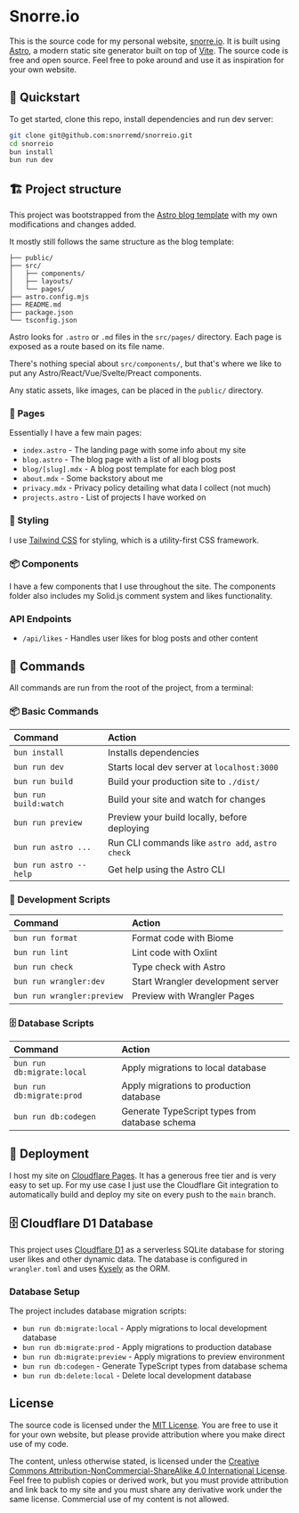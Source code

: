 # Snorre.io

This is the source code for my personal website, [snorre.io](https://snorre.io).
It is built using [Astro](https://astro.build), a modern static site generator built on top of [Vite](https://vitejs.dev/).
The source code is free and open source.
Feel free to poke around and use it as inspiration for your own website.

## 🚀 Quickstart

To get started, clone this repo, install dependencies and run dev server:

```bash
git clone git@github.com:snorremd/snorreio.git
cd snorreio
bun install
bun run dev
```

## 🏗 Project structure

This project was bootstrapped from the [Astro blog template](https://github.com/withastro/astro/tree/main/examples/blog) with my own modifications and changes added.

It mostly still follows the same structure as the blog template:

```
├── public/
├── src/
│   ├── components/
│   ├── layouts/
│   └── pages/
├── astro.config.mjs
├── README.md
├── package.json
└── tsconfig.json
```

Astro looks for `.astro` or `.md` files in the `src/pages/` directory. Each page is exposed as a route based on its file name.

There's nothing special about `src/components/`, but that's where we like to put any Astro/React/Vue/Svelte/Preact components.

Any static assets, like images, can be placed in the `public/` directory.

### 📁 Pages
Essentially I have a few main pages:

- `index.astro` - The landing page with some info about my site
- `blog.astro` - The blog page with a list of all blog posts
- `blog/[slug].mdx` - A blog post template for each blog post
- `about.mdx` - Some backstory about me
- `privacy.mdx` - Privacy policy detailing what data I collect (not much)
- `projects.astro` - List of projects I have worked on

### 🎨 Styling

I use [Tailwind CSS](https://tailwindcss.com/) for styling, which is a utility-first CSS framework.

### 📦 Components

I have a few components that I use throughout the site.
The components folder also includes my Solid.js comment system and likes functionality.

### API Endpoints

- `/api/likes` - Handles user likes for blog posts and other content


## 🧞 Commands

All commands are run from the root of the project, from a terminal:

### 📦 Basic Commands

| Command                | Action                                           |
| :--------------------- | :----------------------------------------------- |
| `bun install`          | Installs dependencies                            |
| `bun run dev`          | Starts local dev server at `localhost:3000`      |
| `bun run build`        | Build your production site to `./dist/`          |
| `bun run build:watch`  | Build your site and watch for changes            |
| `bun run preview`      | Preview your build locally, before deploying     |
| `bun run astro ...`    | Run CLI commands like `astro add`, `astro check` |
| `bun run astro --help` | Get help using the Astro CLI                     |

### 🔧 Development Scripts

| Command                | Action                                           |
| :--------------------- | :----------------------------------------------- |
| `bun run format`       | Format code with Biome                           |
| `bun run lint`         | Lint code with Oxlint                            |
| `bun run check`        | Type check with Astro                            |
| `bun run wrangler:dev` | Start Wrangler development server                |
| `bun run wrangler:preview` | Preview with Wrangler Pages                  |

### 🗄️ Database Scripts

| Command                    | Action                                           |
| :------------------------- | :----------------------------------------------- |
| `bun run db:migrate:local` | Apply migrations to local database               |
| `bun run db:migrate:prod`  | Apply migrations to production database          |
| `bun run db:codegen`       | Generate TypeScript types from database schema   |


## 🚀 Deployment

I host my site on [Cloudflare Pages](https://pages.cloudflare.com/).
It has a generous free tier and is very easy to set up.
For my use case I just use the Cloudflare Git integration to automatically build and deploy my site on every push to the `main` branch.


## 🗄️ Cloudflare D1 Database

This project uses [Cloudflare D1](https://developers.cloudflare.com/d1/) as a serverless SQLite database for storing user likes and other dynamic data. The database is configured in `wrangler.toml` and uses [Kysely](https://kysely.dev/) as the ORM.

### Database Setup

The project includes database migration scripts:

- `bun run db:migrate:local` - Apply migrations to local development database
- `bun run db:migrate:prod` - Apply migrations to production database
- `bun run db:migrate:preview` - Apply migrations to preview environment
- `bun run db:codegen` - Generate TypeScript types from database schema
- `bun run db:delete:local` - Delete local development database


## License

The source code is licensed under the [MIT License](./LICENSE).
You are free to use it for your own website, but please provide attribution where you make direct use of my code.

The content, unless otherwise stated, is licensed under the [Creative Commons Attribution-NonCommercial-ShareAlike 4.0 International License](https://creativecommons.org/licenses/by-nc-sa/4.0/).
Feel free to publish copies or derived work, but you must provide attribution and link back to my site and you must share any derivative work under the same license.
Commercial use of my content is not allowed.